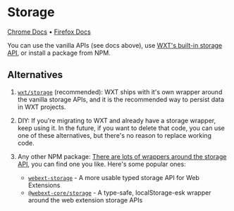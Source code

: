 # Storage

[Chrome Docs](https://developer.chrome.com/docs/extensions/reference/api/storage) • [Firefox Docs](https://developer.mozilla.org/en-US/docs/Mozilla/Add-ons/WebExtensions/API/storage)

You can use the vanilla APIs (see docs above), use [WXT's built-in storage API](/storage), or install a package from NPM.

## Alternatives

1. [`wxt/storage`](/storage) (recommended): WXT ships with it's own wrapper around the vanilla storage APIs, and it is the recommended way to persist data in WXT projects.

2. DIY: If you're migrating to WXT and already have a storage wrapper, keep using it. In the future, if you want to delete that code, you can use one of these alternatives, but there's no reason to replace working code.

3. Any other NPM package: [There are lots of wrappers around the storage API](https://www.npmjs.com/search?q=chrome%20storage), you can find one you like. Here's some popular ones:
   - [`webext-storage`](https://www.npmjs.com/package/webext-storage) - A more usable typed storage API for Web Extensions
   - [`@webext-core/storage`](https://www.npmjs.com/package/@webext-core/storage) - A type-safe, localStorage-esk wrapper around the web extension storage APIs
